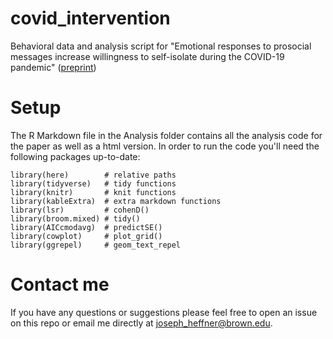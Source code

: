 # covid_intervention
Behavioral data and analysis script for "Emotional responses to prosocial messages increase willingness to self-isolate during the COVID-19 pandemic" ([preprint](https://psyarxiv.com/qkxvb))

# Setup
The R Markdown file in the Analysis folder contains all the analysis code for the paper as well as a html version. In order to run the code you'll need the following packages up-to-date: 

```
library(here)        # relative paths
library(tidyverse)   # tidy functions
library(knitr)       # knit functions
library(kableExtra)  # extra markdown functions
library(lsr)         # cohenD()
library(broom.mixed) # tidy() 
library(AICcmodavg)  # predictSE()
library(cowplot)     # plot_grid()
library(ggrepel)     # geom_text_repel
```
# Contact me
If you have any questions or suggestions please feel free to open an issue on this repo or email me directly at joseph_heffner@brown.edu. 
